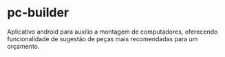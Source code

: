 # pc-builder

Aplicativo android para auxílio a montagem de computadores, oferecendo funcionalidade de sugestão de peças mais recomendadas para um orçamento.
